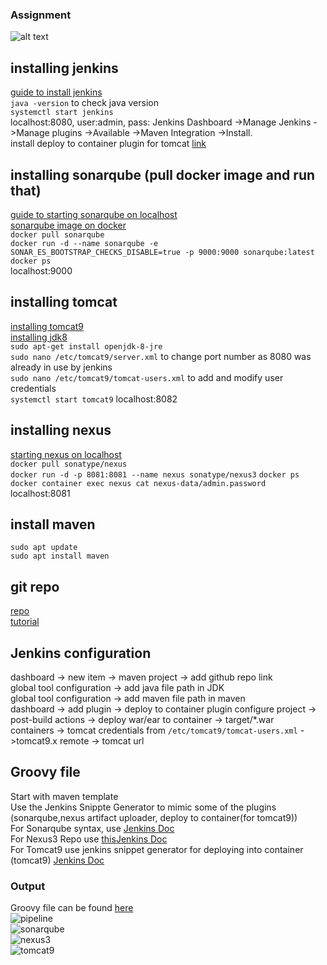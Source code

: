### Assignment ###  
![alt text](https://github.com/jasonltr/KCMavenWebProject/blob/master/Images/Screenshot%20from%202022-04-25%2015-06-51.png)  

## installing jenkins ##  
[guide to install jenkins](https://www.jenkins.io/doc/book/installing/linux/)  
`java -version` to check java version  
`systemctl start jenkins`  
localhost:8080, user:admin, pass: 
Jenkins Dashboard ->Manage Jenkins ->Manage plugins ->Available ->Maven Integration ->Install.  
install deploy to container plugin for tomcat  [link](https://www.middlewareinventory.com/blog/jenkins-tomcat-deploy-deploying-application-tomcat-using-jenkins/)  


## installing sonarqube (pull docker image and run that) ##  
[guide to starting sonarqube on localhost](https://docs.sonarqube.org/latest/setup/get-started-2-minutes/)  
[sonarqube image on docker](https://hub.docker.com/_/sonarqube/)  
`docker pull sonarqube`  
`docker run -d --name sonarqube -e SONAR_ES_BOOTSTRAP_CHECKS_DISABLE=true -p 9000:9000 sonarqube:latest`  
`docker ps`  
localhost:9000  

## installing tomcat ##  
[installing tomcat9](https://linuxhint.com/install_apache_tomcat_server_ubuntu/)  
[installing jdk8](http://openjdk.java.net/install/index.html)  
`sudo apt-get install openjdk-8-jre`  
`sudo nano /etc/tomcat9/server.xml` to change port number as 8080 was already in use by jenkins  
`sudo nano /etc/tomcat9/tomcat-users.xml` to add and modify user credentials  
`systemctl start tomcat9`
localhost:8082  

## installing nexus ##  
[starting nexus on localhost](https://ahgh.medium.com/how-to-setup-sonatype-nexus-3-repository-manager-using-docker-7ff89bc311ce)  
`docker pull sonatype/nexus`  
`docker run -d -p 8081:8081 --name nexus sonatype/nexus3`
`docker ps`
`docker container exec nexus cat nexus-data/admin.password`  
localhost:8081  

## install maven ##  
`sudo apt update`  
`sudo apt install maven`  

## git repo ##  
[repo](https://github.com/jasonltr/KCMavenWebProject)  
[tutorial](https://www.youtube.com/watch?v=meaD9y1RPNc)  

## Jenkins configuration ##  
dashboard -> new item -> maven project -> add github repo link  
global tool configuration -> add java file path in JDK  
global tool configuration -> add maven file path in maven  
dashboard -> add plugin -> deploy to container plugin
configure project -> post-build actions -> deploy war/ear to container -> target/*.war  
containers -> tomcat credentials from  `/etc/tomcat9/tomcat-users.xml` ->tomcat9.x remote -> tomcat url  

## Groovy file ##  
Start with maven template  
Use the Jenkins Snippte Generator to mimic some of the plugins (sonarqube,nexus artifact uploader, deploy to container(for tomcat9))  
For Sonarqube syntax, use [Jenkins Doc](https://www.jenkins.io/doc/pipeline/steps/sonar/)  
For Nexus3 Repo use [this](https://www.youtube.com/watch?v=ftTjxztcT14)[Jenkins Doc](https://www.jenkins.io/doc/pipeline/steps/nexus-artifact-uploader/)  
For Tomcat9 use jenkins snippet generator for deploying into container (tomcat9) [Jenkins Doc](https://www.jenkins.io/doc/pipeline/steps/deploy/#deploy-deploy-warear-to-a-container)  

### Output ###  
Groovy file can be found [here](https://github.com/jasonltr/KCMavenWebProject/blob/master/pipeline)  
![pipeline](https://github.com/jasonltr/KCMavenWebProject/blob/master/Images/pipeline%20success.jpg)  
![sonarqube](https://github.com/jasonltr/KCMavenWebProject/blob/master/Images/Sonarqube%20success.png)  
![nexus3](https://github.com/jasonltr/KCMavenWebProject/blob/master/Images/nexus3%20success.png)  
![tomcat9](https://github.com/jasonltr/KCMavenWebProject/blob/master/Images/tomcat9%20success.png)  
